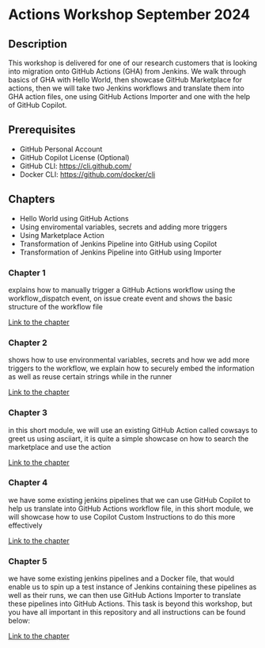 # Actions Workshop September 2024

## Description

This workshop is delivered for one of our research customers that is looking into migration onto GitHub Actions (GHA) from Jenkins. We walk through basics of GHA with Hello World, then showcase GitHub Marketplace for actions, then we will take two Jenkins workflows and translate them into GHA action files, one using GitHub Actions Importer and one with the help of GitHub Copilot.

## Prerequisites

- GitHub Personal Account
- GitHub Copilot License (Optional)
- GitHub CLI: https://cli.github.com/
- Docker CLI: https://github.com/docker/cli

## Chapters

- Hello World using GitHub Actions
- Using enviromental variables, secrets and adding more triggers
- Using Marketplace Action
- Transformation of Jenkins Pipeline into GitHub using Copilot
- Transformation of Jenkins Pipeline into GitHub using Importer

### Chapter 1

explains how to manually trigger a GitHub Actions workflow using the workflow_dispatch event, on issue create event and shows the basic structure of the workflow file

[Link to the chapter](/docs/CH1.md)

### Chapter 2

shows how to use environmental variables, secrets and how we add more triggers to the workflow, we explain how to securely embed the information as well as reuse certain strings while in the runner

[Link to the chapter](/docs/CH2.md)

### Chapter 3

in this short module, we will use an existing GitHub Action called cowsays to greet us using asciiart, it is quite a simple showcase on how to search the marketplace and use the action

[Link to the chapter](/docs/CH3.md)

### Chapter 4

we have some existing jenkins pipelines that we can use GitHub Copilot to help us translate into GitHub Actions workflow file, in this short module, we will showcase how to use Copilot Custom Instructions to do this more effectively

[Link to the chapter](/docs/CH4.md)

### Chapter 5

we have some existing jenkins pipelines and a Docker file, that would enable us to spin up a test instance of Jenkins containing these pipelines as well as their runs, we can then use GitHub Actions Importer to translate these pipelines into GitHub Actions. This task is beyond this workshop, but you have all important in this repository and all instructions can be found below:

[Link to the chapter](https://github.com/actions/importer-labs/tree/main/jenkins)
